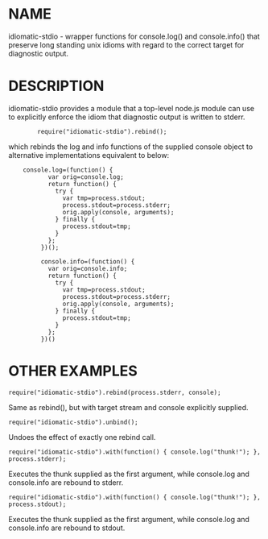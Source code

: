 NAME
====
idiomatic-stdio - wrapper functions for console.log() and console.info() that preserve long standing unix idioms with regard to the correct target for diagnostic output.

DESCRIPTION
===========
idiomatic-stdio provides a module that a top-level node.js module can use to explicitly enforce the idiom that diagnostic output is written to stderr. 

            require("idiomatic-stdio").rebind();

which rebinds the log and info functions of the supplied console object to alternative implementations equivalent to below:

   	    console.log=(function() {
               var orig=console.log;
               return function() {
                 try {
                   var tmp=process.stdout;
                   process.stdout=process.stderr;
                   orig.apply(console, arguments);
                 } finally {
                   process.stdout=tmp;
                 }
               };
             })();

             console.info=(function() {
               var orig=console.info;
               return function() {
                 try {
                   var tmp=process.stdout;
                   process.stdout=process.stderr;
                   orig.apply(console, arguments);
                 } finally {
                   process.stdout=tmp;
                 }
               };
             })()

OTHER EXAMPLES
==============

	require("idiomatic-stdio").rebind(process.stderr, console);  

Same as rebind(), but with target stream and console explicitly supplied.

	require("idiomatic-stdio").unbind();                 

Undoes the effect of exactly one rebind call.

	require("idiomatic-stdio").with(function() { console.log("thunk!"); }, process.stderr); 

Executes the thunk supplied as the first argument, while console.log and console.info are rebound to stderr.

	require("idiomatic-stdio").with(function() { console.log("thunk!"); }, process.stdout); 

Executes the thunk supplied as the first argument, while console.log and console.info are rebound to stdout.

